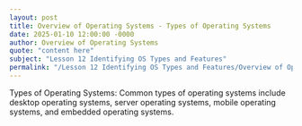 ```yaml
---
layout: post
title: Overview of Operating Systems - Types of Operating Systems
date: 2025-01-10 12:00:00 -0000
author: Overview of Operating Systems
quote: "content here"
subject: "Lesson 12 Identifying OS Types and Features"
permalink: "/Lesson 12 Identifying OS Types and Features/Overview of Operating Systems/Overview of Operating Systems - Types of Operating Systems"
---
```


Types of Operating Systems: Common types of operating systems include desktop operating systems, server operating systems, mobile operating systems, and embedded operating systems.
